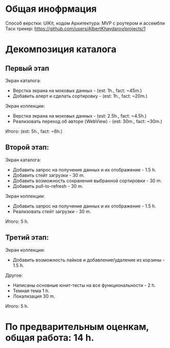 # Общая инофрмация

Способ верстки: UIKit, кодом
Архитектура: MVP с роутером и ассембли
Таск трекер: https://github.com/users/AlbertKhaydarov/projects/1

# Декомпозиция каталога

## Первый этап

Экран каталога:
- Верстка экрана на моковых данных - (est: 1h., fact: ~45m.)
- Добавить алерт и сделать сортировку - (est: 1h., fact: ~20m.)

Экран коллекции:
- Верстка экрана на моковых данных - (est: 2.5h., fact: ~4.5h.)
- Реализовать переход об авторе (WebView) - (est: 30m., fact: ~30m.)

Итого: (est: 5h., fact: ~6h.)

## Второй этап:

Экран каталога:
- Добавить запрос на получение данных и их отображение - 1.5 h.
- Добавить стейт загрузки - 30 m.
- Добавить возможность сохранения выбранной сортировки - 30 m.
- Добавить pull-to-refresh - 30 m.

Экран коллекции:
- Добавить запрос на получение данных и их отображение - 1.5 h.
- Реализовать стейт загрузки -  30 m.


 Итого: 5 h.

## Третий этап:

Экран коллекции:
- Добавить возможность лайков и добавление/удаление из корзины - 1.5 h.

Другое:
- Написаны основные юнит-тесты на все функциональности - 2 h.
- Темная тема 1 h.
- Локализация 30 m.

Итого: 5 h.

# По предварительным оценкам, общая работа: 14 h.
